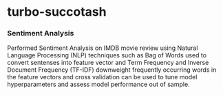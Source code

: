 # turbo-succotash
### Sentiment Analysis
Performed Sentiment Analysis on IMDB movie review using Natural Language Processing (NLP) techniques such as Bag of Words used to convert sentenses into feature vector and Term Frequency and Inverse Document Frequency (TF-IDF) downweight frequently occurring words in the feature vectors and cross validation can be used to tune model hyperparameters and assess model performance out of sample.


